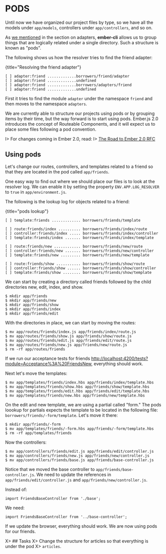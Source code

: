 # PODS
Until now we have organized our project files by type, so we have all the models under
`app/models`, controllers under `app/controllers`, and so on.

As [we mentioned](#pods-adapter) in the section on
adapters, **ember-cli** allows us to group things that are logically
related under a single directory. Such a structure is known as "pods".

The following shows us how the resolver tries to find the friend
adapter:

{title="Resolving the friend adapter"}
~~~~~~~~
[ ] adapter:friend .............borrowers/friend/adapter
[ ] adapter:friend .............undefined
[ ] adapter:friend .............borrowers/adapters/friend
[ ] adapter:friend .............undefined
~~~~~~~~

First it tries to find the module `adapter` under the namespace
`friend` and then moves to the namespace `adapters`.

We are currently able to structure our projects using pods or by grouping items
by their time, but the way forward is to start using pods. Ember.js
2.0 introduces the concept of Routeable Components, and it will
expect us to place some files following a pod convention.

I> For changes coming in Ember 2.0, read:
I> [The Road to Ember 2.0 RFC](https://github.com/emberjs/rfcs/pull/15)

## Using pods

Let's change our routes, controllers, and templates related to a
friend so that they are located in the pod called `app/friends`.

One easy way to find out where we should place our files is to look at the
resolver log. We can enable it by setting the property
`ENV.APP.LOG_RESOLVER` to `true` in `app/environment.js`.

The following is the lookup log for objects related to a friend:

{title="pods lookup"}
~~~~~~~~
[ ] template:friends ............. borrowers/friends/template

[ ] route:friends/index .......... borrowers/friends/index/route
[ ] controller:friends/index ..... borrowers/friends/index/controller
[ ] template:friends/index ....... borrowers/friends/index/template

[ ] route:friends/new ............ borrowers/friends/new/route
[ ] controller:friends/new ....... borrowers/friends/new/controller
[ ] template:friends/new ......... borrowers/friends/new/template

[ ] route:friends/show ........... borrowers/friends/show/route
[ ] controller:friends/show ...... borrowers/friends/show/controller
[ ] template:friends/show ........ borrowers/friends/show/template
~~~~~~~~

We can start by creating a directory called friends followed by the child
directories new, edit, index, and show.

~~~~~~~~
$ mkdir app/friends
$ mkdir app/friends/new
$ mkdir app/friends/show
$ mkdir app/friends/index
$ mkdir app/friends/edit
~~~~~~~~

With the directories in place, we can start by moving the routes:

~~~~~~~~
$ mv app/routes/friends/index.js app/friends/index/route.js
$ mv app/routes/friends/show.js app/friends/show/route.js
$ mv app/routes/friends/edit.js app/friends/edit/route.js
$ mv app/routes/friends/new.js app/friends/new/route.js
$ rm -rf app/routes/friends
~~~~~~~~

If we run our acceptance tests for friends
[http://localhost:4200/tests?module=Acceptance%3A%20FriendsNew](http://localhost:4200/tests?module=Acceptance%3A%20FriendsNew),
everything should work.

Next let's move the templates:

~~~~~~~~
$ mv app/templates/friends/index.hbs app/friends/index/template.hbs
$ mv app/templates/friends/show.hbs app/friends/show/template.hbs
$ mv app/templates/friends/edit.hbs app/friends/edit/template.hbs
$ mv app/templates/friends/new.hbs app/friends/new/template.hbs
~~~~~~~~

On the edit and new template, we are using a partial called "form." The
pods loookup for partials expects the template to be located in the
following file: `borrowers/friends/-form/template`. Let's move it there:

~~~~~~~~
$ mkdir app/friends/-form
$ mv app/templates/friends/-form.hbs app/friends/-form/template.hbs
$ rm -rf app/templates/friends
~~~~~~~~

Now the controllers:

~~~~~~~~
$ mv app/controllers/friends/edit.js app/friends/edit/controller.js
$ mv app/controllers/friends/new.js app/friends/new/controller.js
$ mv app/controllers/friends/base.js app/friends/base-controller.js
~~~~~~~~

Notice that we moved the base controller to
`app/friends/base-controller.js`. We need to update the references in
`app/friends/edit/controller.js` and `app/friends/new/controller.js`.


Instead of:

~~~~~~~~
import FriendsBaseController from './base';
~~~~~~~~

We need:

~~~~~~~~
import FriendsBaseController from '../base-controller';
~~~~~~~~

If we update the browser, everything should work. We are now
using pods for our friends.

X> ## Tasks
X> Change the structure for articles so that everything is under the pod
X> `articles`.
